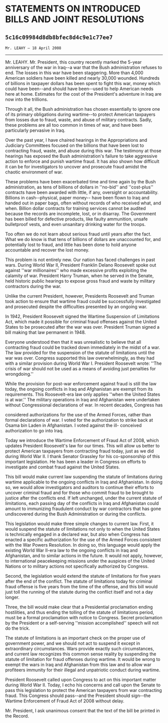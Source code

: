 # STATEMENTS ON INTRODUCED BILLS AND JOINT RESOLUTIONS
## `5c16c09984d8db8bfec8d4c9e1c77ee7`
`Mr. LEAHY — 18 April 2008`

---


Mr. LEAHY. Mr. President, this country recently marked the 5-year 
anniversary of the war in Iraq--a war that the Bush administration 
refuses to end. The losses in this war have been staggering. More than 
4,000 American soldiers have been killed and nearly 30,000 wounded. 
Hundreds of billions in taxpayer dollars has been spent to fight this 
war, money which could have been--and should have been--used to help 
American needs here at home. Estimates for the cost of the President's 
adventure in Iraq are now into the trillions.

Through it all, the Bush administration has chosen essentially to 
ignore one of its primary obligations during wartime--to protect 
American taxpayers from losses due to fraud, waste, and abuse of 
military contracts. Sadly, these problems are all too common in times 
of war, and have been particularly pervasive in Iraq.

Over the past year, I have chaired hearings in the Appropriations and 
Judiciary Committees focused on the billions that have been lost to 
contracting fraud, waste, and abuse during this war. The testimony at 
those hearings has exposed the Bush administration's failure to take 
aggressive action to enforce and punish wartime fraud. It has also 
shown how difficult it can be for investigators to uncover and 
prosecute fraud amidst the chaotic environment of war.

These problems have been exacerbated time and time again by the Bush 
administration, as tens of billions of dollars in ''no-bid'' and 
''cost-plus'' contracts have been awarded with little, if any, 
oversight or accountability. Billions in cash--physical, paper money--
have been flown to Iraq and handed out in paper bags, often without 
records of who received what, and when. Billion dollar contracts for 
training services cannot be audited because the records are incomplete, 
lost, or in disarray. The Government has been billed for defective 
products, like faulty ammunition, unsafe bulletproof vests, and even 
unsanitary drinking water for the troops.

Too often we do not learn about serious fraud until years after the 
fact. What we do know is that tens of billions of dollars are 
unaccounted for, and potentially lost to fraud, and little has been 
done to hold anyone accountable and recover the lost money.

This problem is not entirely new. Our nation has faced challenges in 
past wars. During World War II, President Franklin Delano Roosevelt 
spoke out against ''war millionaires'' who made excessive profits 
exploiting the calamity of war. President Harry Truman, when he served 
in the Senate, held historic public hearings to expose gross fraud and 
waste by military contractors during the war.

Unlike the current President, however, Presidents Roosevelt and 
Truman took action to ensure that wartime fraud could be successfully 
investigated and prosecuted despite the difficulties presented by an 
ongoing war.

In 1942, President Roosevelt signed the Wartime Suspension of 
Limitations Act, which made it possible for criminal fraud offenses 
against the United States to be prosecuted after the war was over. 
President Truman signed a bill making that law permanent in 1948.

Everyone understood then that it was unrealistic to believe that all 
contracting fraud could be tracked down immediately in the midst of a 
war. The law provided for the suspension of the statute of limitations 
until the war was over. Congress supported this law overwhelmingly, as 
they had with a similar provision during World War I. President 
Roosevelt wrote: ''The crisis of war should not be used as a means of 
avoiding just penalties for wrongdoing.''

While the provision for post-war enforcement against fraud is still 
the law today, the ongoing conflicts in Iraq and Afghanistan are exempt 
from its requirements. This Roosevelt-era law only applies ''when the 
United States is at war.'' The military operations in Iraq and 
Afghanistan were undertaken without Congressional declarations of war. 
In recent decades, Congress has


considered authorizations for the use of the Armed Forces, rather than 
formal declarations of war. I voted for the authorization to strike 
back at Osama bin Laden in Afghanistan. I voted against the ill-
conceived authorization to go into Iraq.

Today we introduce the Wartime Enforcement of Fraud Act of 2008, 
which updates President Roosevelt's law for our times. This will allow 
us better to protect American taxpayers from contracting fraud today, 
just as we did during World War II. I thank Senator Grassley for his 
co-sponsorship of this important legislation. He has been a leader in 
Congress on efforts to investigate and combat fraud against the United 
States.

This bill would make current law suspending the statute of 
limitations during wartime applicable to the ongoing conflicts in Iraq 
and Afghanistan. In doing so, we would allow investigators and auditors 
to continue their efforts to uncover criminal fraud and for those who 
commit fraud to be brought to justice after the conflicts end. If left 
unchanged, under the current statute of limitations, each passing day 
of the conflicts in Iraq and Afghanistan could amount to immunizing 
fraudulent conduct by war contractors that has gone undiscovered during 
the Bush Administration or during the conflicts.

This legislation would make three simple changes to current law. 
First, it would suspend the statute of limitations not only to when the 
United States is technically engaged in a declared war, but also when 
Congress has enacted a specific authorization for the use of the Armed 
Forces consistent with the War Powers Resolution. In doing so, this 
language would apply the existing World War II-era law to the ongoing 
conflicts in Iraq and Afghanistan, and to similar actions in the 
future. It would not apply, however, to international peacekeeping 
missions under the auspices of the United Nations or to military 
actions not specifically authorized by Congress.

Second, the legislation would extend the statute of limitations for 
five years after the end of the conflict. The statute of limitations 
today for criminal fraud offense is five years from the time of the 
offense, and this bill would just toll the running of the statute 
during the conflict itself and not a day longer.

Three, the bill would make clear that a Presidential proclamation 
ending hostilities, and thus ending the tolling of the statute of 
limitations period, must be a formal proclamation with notice to 
Congress. Secret proclamation by the President or a self-serving 
''mission accomplished'' speech will not do the trick.

The statute of limitations is an important check on the proper use of 
government power, and we should not act to suspend it except in 
extraordinary circumstances. Wars provide exactly such circumstances, 
and current law recognizes this common sense reality by suspending the 
statute of limitation for fraud offenses during wartime. It would be 
wrong to exempt the wars in Iraq and Afghanistan from this law and to 
allow war profiteers immunity for their illegal and unpatriotic conduct 
during wartime.

President Roosevelt called upon Congress to act on this important 
matter during World War II. Today, I echo his concerns and call upon 
the Senate to pass this legislation to protect the American taxpayers 
from war contracting fraud. This Congress should pass--and the 
President should sign--the Wartime Enforcement of Fraud Act of 2008 
without delay.

Mr. President, I ask unanimous consent that the text of the bill be 
printed in the Record.